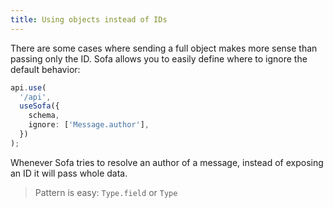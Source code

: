 ```yaml
---
title: Using objects instead of IDs
---
```


There are some cases where sending a full object makes more sense than passing only the ID. Sofa allows you to easily define where to ignore the default behavior:

```typescript
api.use(
  '/api',
  useSofa({
    schema,
    ignore: ['Message.author'],
  })
);
```

Whenever Sofa tries to resolve an author of a message, instead of exposing an ID it will pass whole data.

> Pattern is easy: `Type.field` or `Type`
